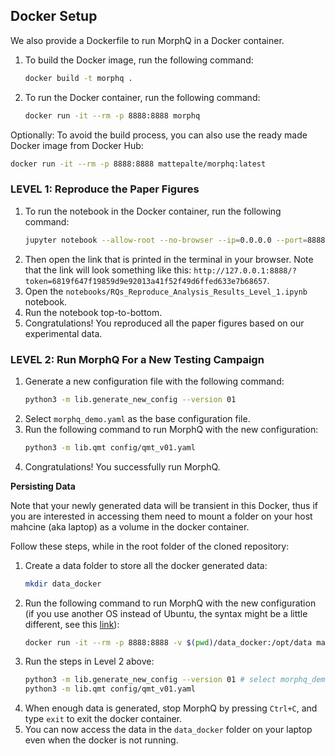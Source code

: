 
## Docker Setup

We also provide a Dockerfile to run MorphQ in a Docker container.

1. To build the Docker image, run the following command:
    ```bash
    docker build -t morphq .
    ```
1. To run the Docker container, run the following command:
    ```bash
    docker run -it --rm -p 8888:8888 morphq
    ```

Optionally: To avoid the build process, you can also use the ready made Docker image from Docker Hub:
```bash
docker run -it --rm -p 8888:8888 mattepalte/morphq:latest
```

### LEVEL 1: Reproduce the Paper Figures

1. To run the notebook in the Docker container, run the following command:
    ```bash
    jupyter notebook --allow-root --no-browser --ip=0.0.0.0 --port=8888
    ```
1. Then open the link that is printed in the terminal in your browser. Note that the link will look something like this: `http://127.0.0.1:8888/?token=6819f647f19859d9e92013a41f52f49d6ffed633e7b68657`.
1. Open the `notebooks/RQs_Reproduce_Analysis_Results_Level_1.ipynb` notebook.
1. Run the notebook top-to-bottom.
1. Congratulations! You reproduced all the paper figures based on our experimental data.


### LEVEL 2: Run MorphQ For a New Testing Campaign

1. Generate a new configuration file with the following command:
    ```bash
    python3 -m lib.generate_new_config --version 01
    ```
1. Select `morphq_demo.yaml` as the base configuration file.
1. Run the following command to run MorphQ with the new configuration:
    ```bash
    python3 -m lib.qmt config/qmt_v01.yaml
    ```
1. Congratulations! You successfully run MorphQ.

**Persisting Data**

Note that your newly generated data will be transient in this Docker, thus if you are interested in accessing them need to mount a folder on your host mahcine (aka laptop) as a volume in the docker container.

Follow these steps, while in the root folder of the cloned repository:
1. Create a data folder to store all the docker generated data:
    ```bash
    mkdir data_docker
    ```
2. Run the following command to run MorphQ with the new configuration (if you use another OS instead of Ubuntu, the syntax might be a little different, see this [link](https://stackoverflow.com/a/41489151)):
    ```bash
    docker run -it --rm -p 8888:8888 -v $(pwd)/data_docker:/opt/data mattepalte/morphq:latest
    ```
3. Run the steps in Level 2 above:
    ```bash
    python3 -m lib.generate_new_config --version 01 # select morphq_demo.yaml as the base configuration file
    python3 -m lib.qmt config/qmt_v01.yaml
    ```
4. When enough data is generated, stop MorphQ by pressing `Ctrl+C`, and type `exit` to exit the docker container.
4. You can now access the data in the `data_docker` folder on your laptop even when the docker is not running.
